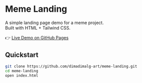 # Meme Landing

A simple landing page demo for a meme project.  
Built with HTML + Tailwind CSS.

👉 [Live Demo on GitHub Pages](https://dimadimalg-art.github.io/meme-landing/)

## Quickstart
```bash
git clone https://github.com/dimadimalg-art/meme-landing.git
cd meme-landing
open index.html

